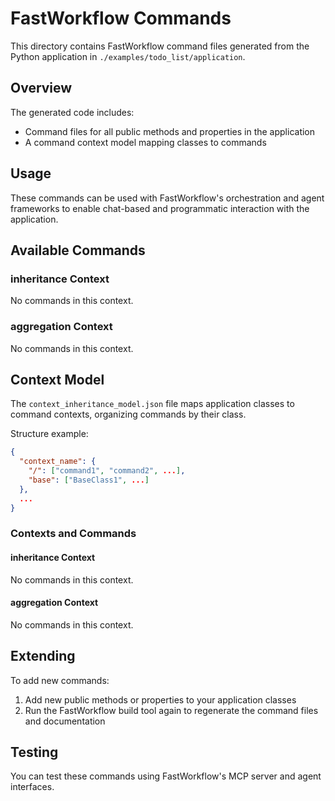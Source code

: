 # FastWorkflow Commands

This directory contains FastWorkflow command files generated from the Python application in `./examples/todo_list/application`.

## Overview

The generated code includes:
- Command files for all public methods and properties in the application
- A command context model mapping classes to commands

## Usage

These commands can be used with FastWorkflow's orchestration and agent frameworks to enable chat-based and programmatic interaction with the application.

## Available Commands

### inheritance Context

No commands in this context.


### aggregation Context

No commands in this context.


## Context Model

The `context_inheritance_model.json` file maps application classes to command contexts, organizing commands by their class.

Structure example:

```json
{
  "context_name": {
    "/": ["command1", "command2", ...],
    "base": ["BaseClass1", ...]
  },
  ...
}
```

### Contexts and Commands

#### inheritance Context
No commands in this context.

#### aggregation Context
No commands in this context.

## Extending

To add new commands:

1. Add new public methods or properties to your application classes
2. Run the FastWorkflow build tool again to regenerate the command files and documentation

## Testing

You can test these commands using FastWorkflow's MCP server and agent interfaces.
